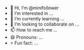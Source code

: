 - 👋 Hi, I’m @minifollower
- 👀 I’m interested in ...
- 🌱 I’m currently learning ...
- 💞️ I’m looking to collaborate on ...
- 📫 How to reach me ...
- 😄 Pronouns: ...
- ⚡ Fun fact: ...

<!---
minifollower/minifollower is a ✨ special ✨ repository because its `README.md` (this file) appears on your GitHub profile.
You can click the Preview link to take a look at your changes.
--->
